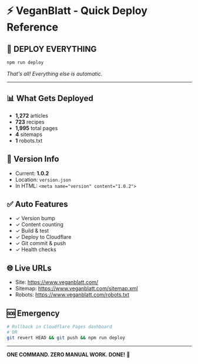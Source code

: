 # ⚡ VeganBlatt - Quick Deploy Reference

## 🚀 DEPLOY EVERYTHING
```bash
npm run deploy
```
*That's all! Everything else is automatic.*

---

## 📊 What Gets Deployed
- **1,272** articles
- **723** recipes  
- **1,995** total pages
- **4** sitemaps
- **1** robots.txt

## 🔢 Version Info
- Current: **1.0.2**
- Location: `version.json`
- In HTML: `<meta name="version" content="1.0.2">`

## ✅ Auto Features
- ✓ Version bump
- ✓ Content counting
- ✓ Build & test
- ✓ Deploy to Cloudflare
- ✓ Git commit & push
- ✓ Health checks

## 🌐 Live URLs
- Site: https://www.veganblatt.com/
- Sitemap: https://www.veganblatt.com/sitemap.xml
- Robots: https://www.veganblatt.com/robots.txt

## 🆘 Emergency
```bash
# Rollback in Cloudflare Pages dashboard
# OR
git revert HEAD && git push && npm run deploy
```

---
**ONE COMMAND. ZERO MANUAL WORK. DONE!** 🎉